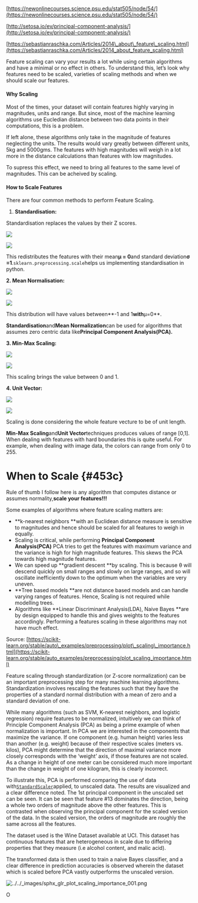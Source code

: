 [https://newonlinecourses.science.psu.edu/stat505/node/54/](https://newonlinecourses.science.psu.edu/stat505/node/54/)

[http://setosa.io/ev/principal-component-analysis/](http://setosa.io/ev/principal-component-analysis/)

[https://sebastianraschka.com/Articles/2014\_about\_feature\_scaling.html](https://sebastianraschka.com/Articles/2014_about_feature_scaling.html)

Feature scaling can vary your results a lot while using certain algorithms and have a minimal or no effect in others. To understand this, let’s look why features need to be scaled, varieties of scaling methods and when we should scale our features.

#### Why Scaling

Most of the times, your dataset will contain features highly varying in magnitudes, units and range. But since, most of the machine learning algorithms use Eucledian distance between two data points in their computations, this is a problem.

If left alone, these algorithms only take in the magnitude of features neglecting the units. The results would vary greatly between different units, 5kg and 5000gms. The features with high magnitudes will weigh in a lot more in the distance calculations than features with low magnitudes.

To supress this effect, we need to bring all features to the same level of magnitudes. This can be acheived by scaling.

#### **How to Scale Features**

There are four common methods to perform Feature Scaling.

1. **Standardisation:**

Standardisation replaces the values by their Z scores.

![](https://miro.medium.com/max/60/1*LysCPCvg0AzQenGoarL_hQ.png?q=20)

![](https://miro.medium.com/max/133/1*LysCPCvg0AzQenGoarL_hQ.png)

This redistributes the features with their mean**μ = 0**and standard deviation**σ =1**.`sklearn.preprocessing.scale`helps us implementing standardisation in python.

**2. Mean Normalisation:**

![](https://miro.medium.com/max/60/1*fyK4gMQrfJKV5pmbXSrNbg.png?q=20)

![](https://miro.medium.com/max/197/1*fyK4gMQrfJKV5pmbXSrNbg.png)

This distribution will have values between**-1 and 1**with**μ=0**.

**Standardisation**and**Mean Normalization**can be used for algorithms that assumes zero centric data like**Principal Component Analysis\(PCA\).**

**3. Min-Max Scaling:**

![](https://miro.medium.com/max/60/1*19hq_t_NFQ6YVxMxsT0Cqg.png?q=20)

![](https://miro.medium.com/max/188/1*19hq_t_NFQ6YVxMxsT0Cqg.png)

This scaling brings the value between 0 and 1.

**4. Unit Vector:**

![](https://miro.medium.com/max/60/1*u2Up0eaer56dpmaElU3Zxw.png?q=20)

![](https://miro.medium.com/max/110/1*u2Up0eaer56dpmaElU3Zxw.png)

Scaling is done considering the whole feature vecture to be of unit length.

**Min-Max Scaling**and**Unit Vector**techniques produces values of range \[0,1\]. When dealing with features with hard boundaries this is quite useful. For example, when dealing with image data, the colors can range from only 0 to 255.

# **When to Scale** {#453c}

Rule of thumb I follow here is any algorithm that computes distance or assumes normality,**scale your features!!!**

Some examples of algorithms where feature scaling matters are:

* **k-nearest neighbors **with an Euclidean distance measure is sensitive to magnitudes and hence should be scaled for all features to weigh in equally.
* Scaling is critical, while performing
  **Principal Component Analysis\(PCA\)** PCA tries to get the features with maximum variance and the variance is high for high magnitude features. This skews the PCA towards high magnitude features.
* We can speed up **gradient descent **by scaling. This is because θ will descend quickly on small ranges and slowly on large ranges, and so will oscillate inefficiently down to the optimum when the variables are very uneven.
* **Tree based models **are not distance based models and can handle varying ranges of features. Hence, Scaling is not required while modelling trees.
* Algorithms like **Linear Discriminant Analysis\(LDA\), Naive Bayes **are by design equipped to handle this and gives weights to the features accordingly. Performing a features scaling in these algorithms may not have much effect.

Source: [https://scikit-learn.org/stable/auto\_examples/preprocessing/plot\_scaling\_importance.html](https://scikit-learn.org/stable/auto_examples/preprocessing/plot_scaling_importance.html)

Feature scaling through standardization \(or Z-score normalization\) can be an important preprocessing step for many machine learning algorithms. Standardization involves rescaling the features such that they have the properties of a standard normal distribution with a mean of zero and a standard deviation of one.

While many algorithms \(such as SVM, K-nearest neighbors, and logistic regression\) require features to be normalized, intuitively we can think of Principle Component Analysis \(PCA\) as being a prime example of when normalization is important. In PCA we are interested in the components that maximize the variance. If one component \(e.g. human height\) varies less than another \(e.g. weight\) because of their respective scales \(meters vs. kilos\), PCA might determine that the direction of maximal variance more closely corresponds with the ‘weight’ axis, if those features are not scaled. As a change in height of one meter can be considered much more important than the change in weight of one kilogram, this is clearly incorrect.

To illustrate this, PCA is performed comparing the use of data with[`StandardScaler`](https://scikit-learn.org/stable/modules/generated/sklearn.preprocessing.StandardScaler.html#sklearn.preprocessing.StandardScaler)applied, to unscaled data. The results are visualized and a clear difference noted. The 1st principal component in the unscaled set can be seen. It can be seen that feature \#13 dominates the direction, being a whole two orders of magnitude above the other features. This is contrasted when observing the principal component for the scaled version of the data. In the scaled version, the orders of magnitude are roughly the same across all the features.

The dataset used is the Wine Dataset available at UCI. This dataset has continuous features that are heterogeneous in scale due to differing properties that they measure \(i.e alcohol content, and malic acid\).

The transformed data is then used to train a naive Bayes classifier, and a clear difference in prediction accuracies is observed wherein the dataset which is scaled before PCA vastly outperforms the unscaled version.

![](https://scikit-learn.org/stable/_images/sphx_glr_plot_scaling_importance_001.png "../../\_images/sphx\_glr\_plot\_scaling\_importance\_001.png")

O

